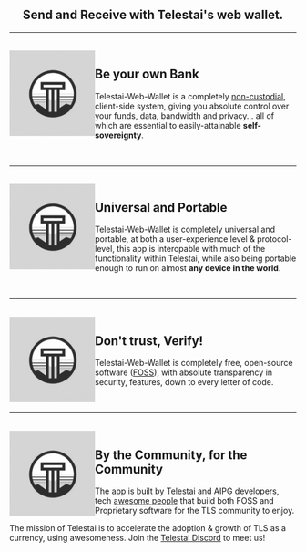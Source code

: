 <h2 align="center">
  Send and Receive with Telestai's web wallet.
</h2>


---

<br>

<img align="left" src="assets/276_paperwallet_324x324.png" width="150">

## Be your own Bank

Telestai-Web-Wallet is a completely [non-custodial](https://www.bitcoin.com/get-started/custodial-non-custodial-bitcoin-wallets/), client-side system, giving you absolute control over your funds, data, bandwidth and privacy... all of which are essential to easily-attainable **self-sovereignty**.

<br>

---

<br>

<img align="left" src="assets/276_paperwallet_324x324.png" width="150">

## Universal and Portable

Telestai-Web-Wallet is completely universal and portable, at both a user-experience level & protocol-level, this app is interopable with much of the functionality within Telestai, while also being portable enough to run on almost **any device in the world**.

<br>

---

<br>

<img align="left" src="assets/276_paperwallet_324x324.png" width="150">

## Don't trust, Verify!

Telestai-Web-Wallet is completely free, open-source software ([FOSS](https://en.wikipedia.org/wiki/Free_and_open-source_software)), with absolute transparency in security, features, down to every letter of code.

<br>

---

<br>

<img align="left" src="assets/276_paperwallet_324x324.png" width="150">

## By the Community, for the Community

The app is built by [Telestai](https://github.com/Telestai-Project) and AIPG developers, tech  [awesome people](https://github.com/Telestai-Project) that build both FOSS and Proprietary software for the TLS community to enjoy.

The mission of Telestai is to accelerate the adoption & growth of TLS as a currency, using awesomeness. Join the [Telestai Discord](https://discord.gg/VmFXfHnZE5) to meet us!

